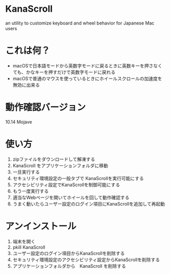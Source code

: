 # KanaScroll
an utility to customize keyboard and wheel behavior for Japanese Mac users

# これは何？

* macOSで日本語モードから英数字モードに戻るときに英数キーを押さなくても、かなキーを押すだけで英数字モードに戻れる
* macOSで普通のマウスを使っているときにホイールスクロールの加速度を無効に出来る

# 動作確認バージョン

10.14 Mojave

# 使い方

1. zipファイルをダウンロードして解凍する
1. KanaScroll をアプリケーションフォルダに移動
1. 一旦実行する
1. セキュリティ環境設定の一般タブで KanaScrollを実行可能にする
1. アクセシビリティ設定でKanaScrollを制御可能にする
1. もう一度実行する
1. 適当なWebページを開いてホイールを回して動作確認する
1. うまく動いたらユーザー設定のログイン項目にKanaScrollを追加して再起動

# アンインストール

1. 端末を開く
1. pkill KanaScroll
1. ユーザー設定のログイン項目からKanaScrollを削除する
1. セキュリティ環境設定のアクセシビリティ設定からKanaScrollを削除する
1. アプリケーションフォルダから　KanaScroll を削除する
